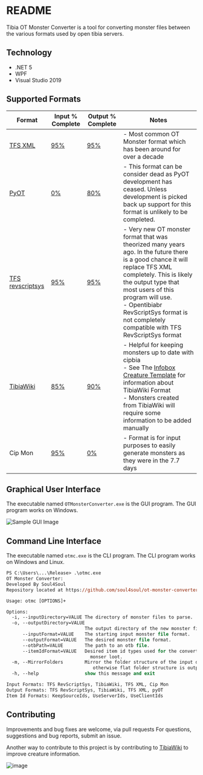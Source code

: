 # README

Tibia OT Monster Converter is a tool for converting monster files between the various formats used by open tibia servers.

## Technology

- .NET 5
- WPF
- Visual Studio 2019

## Supported Formats

| Format | Input % Complete | Output % Complete | Notes |
| - | - | - | - |
| [TFS XML](https://github.com/otland/forgottenserver)                                              | [95%](https://github.com/soul4soul/ot-monster-converter/wiki/TFS-XML-Input-Status)           | [95%](https://github.com/soul4soul/ot-monster-converter/wiki/TFS-XML-Output-Status)            | - Most common OT Monster format which has been around for over a decade  |
| [PyOT](https://bitbucket.org/vapus/pyot/)            | [0%](https://github.com/soul4soul/ot-monster-converter/wiki/PyOT-Input-Status)               | [80%](https://github.com/soul4soul/ot-monster-converter/wiki/PyOT-Output-Status)               | - This format can be consider dead as PyOT development has ceased. Unless development is picked back up support for this format is unlikely to be completed. |
| [TFS revscriptsys](https://github.com/otland/forgottenserver)                                     | [95%](https://github.com/soul4soul/ot-monster-converter/wiki/TFS-revscriptsys-Input-Status)   | [95%](https://github.com/soul4soul/ot-monster-converter/wiki/TFS-revscriptsys-Output-Status)   | - Very new OT monster format that was theorized many years ago. In the future there is a good chance it will replace TFS XML completely. This is likely the output type that most users of this program will use. <br/> - Opentibiabr RevScriptSys format is not completely compatible with TFS RevScriptSys format |
| [TibiaWiki](https://tibia.fandom.com/wiki/Main_Page) | [85%](https://github.com/soul4soul/ot-monster-converter/wiki/TibiaWiki-Input-Status)         | [90%](https://github.com/soul4soul/ot-monster-converter/wiki/TibiaWiki-Output-Status)          | - Helpful for keeping monsters up to date with cipbia<br/> - See The [Infobox Creature Template](https://tibia.fandom.com/wiki/Template:Infobox_Creature) for information about TibiaWiki Format <br/> - Monsters created from TibiaWiki will require some information to be added manually |
| Cip Mon                                              | [95%](https://github.com/soul4soul/ot-monster-converter/wiki/Cip-Mon-Input-Status)           | [0%](https://github.com/soul4soul/ot-monster-converter/wiki/Cip-Mon-Output-Status)             | - Format is for input purposes to easily generate monsters as they were in the 7.7 days |

## Graphical User Interface

The executable named `OTMonsterConverter.exe` is the GUI program. The GUI program works on Windows.

![Sample GUI Image](https://user-images.githubusercontent.com/5142635/120939976-c2551400-c6e8-11eb-8e53-10ad7f68ea5e.png)

## Command Line Interface

The executable named `otmc.exe` is the CLI program. The CLI program works on Windows and Linux.

```ps
PS C:\Users\...\Release> .\otmc.exe
OT Monster Converter:
Developed By Soul4Soul
Repository located at https://github.com/soul4soul/ot-monster-converter

Usage: otmc [OPTIONS]+

Options:
  -i, --inputDirectory=VALUE The directory of monster files to parse.
  -o, --outputDirectory=VALUE
                             The output directory of the new monster files.
      --inputFormat=VALUE    The starting input monster file format.
      --outputFormat=VALUE   The desired monster file format.
      --otbPath=VALUE        The path to an otb file.
      --itemIdFormat=VALUE   Desired item id types used for the converted
                               monser loot.
  -m, --MirrorFolders        Mirror the folder structure of the input directory,
                                otherwise flat folder structure is output
  -h, --help                 show this message and exit

Input Formats: TFS RevScriptSys, TibiaWiki, TFS XML, Cip Mon
Output Formats: TFS RevScriptSys, TibiaWiki, TFS XML, pyOT
Item Id Formats: KeepSourceIds, UseServerIds, UseClientIds
```

## Contributing

Improvements and bug fixes are welcome, via pull requests
For questions, suggestions and bug reports, submit an issue.

Another way to contribute to this project is by contributing to [TibiaWiki](https://tibia.fandom.com) to improve creature information.

![image](https://vignette.wikia.nocookie.net/tibia/images/d/d9/Tibiawiki_Small.gif/revision/latest?cb=20150129101832&path-prefix=en)
